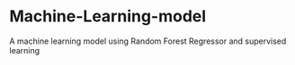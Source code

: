 # Machine-Learning-model
A machine learning model using Random Forest Regressor and supervised learning 
